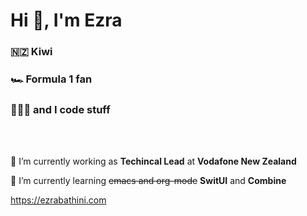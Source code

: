 # Hi 👋, I'm Ezra

### 🇳🇿 Kiwi

### 🏎 Formula 1 fan

### 👨🏾‍💻 and I code stuff

<br/><br/>

🔭 I’m currently working as **Techincal Lead** at **Vodafone New Zealand**

🌱 I’m currently learning ~~emacs and org-mode~~ **SwitUI** and **Combine**


https://ezrabathini.com
